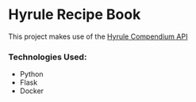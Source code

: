 # Hyrule Recipe Book

This project makes use of the [Hyrule Compendium API](https://gadhagod.github.io/Hyrule-Compendium-API/#/)

### Technologies Used:
* Python
* Flask
* Docker